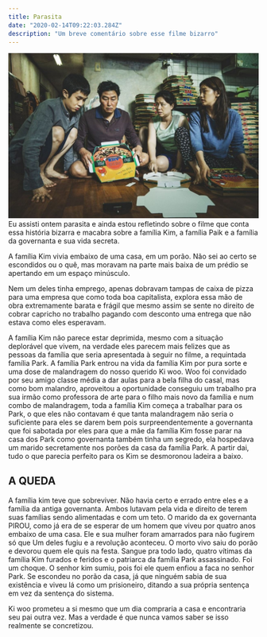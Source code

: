 ```yaml
---
title: Parasita
date: "2020-02-14T09:22:03.284Z"
description: "Um breve comentário sobre esse filme bizarro"
---
```

![A familia Kim em um de seus momentos iconicos dobrando caixas de pizza](./familia_kim.jpg)
Eu assisti ontem parasita e ainda estou refletindo sobre o filme que conta essa história bizarra e macabra sobre a família Kim, a família Paik e a família da governanta e sua vida secreta.

A família Kim vivia embaixo de uma casa, em um porão. Não sei ao certo se escondidos ou o quê, mas moravam na parte mais baixa de um prédio se apertando em um espaço minúsculo.

Nem um deles tinha emprego, apenas dobravam tampas de caixa de pizza para uma empresa que como toda boa capitalista, explora essa mão de obra extremamente barata e frágil que mesmo assim se sente no direito de cobrar capricho no trabalho pagando com desconto uma entrega que não estava como eles esperavam.

A família Kim não parece estar deprimida, mesmo com a situação deplorável que vivem, na verdade eles parecem mais felizes que as pessoas da família que seria apresentada à seguir no filme, a requintada família Park.
A família Park entrou na vida da família Kim por pura sorte e uma dose de malandragem do nosso querido Ki woo. Woo foi convidado por seu amigo classe média a dar aulas para a bela filha do casal, mas como bom malandro, aproveitou a oportunidade conseguiu um trabalho pra sua irmão como professora de arte para o filho mais novo da família e num combo de malandragem, toda a família Kim começa a trabalhar para os Park, o que eles não contavam é que tanta malandragem não seria o suficiente para eles se darem bem pois surpreendentemente a governanta que foi sabotada por eles para que a mãe da família Kim fosse parar na casa dos Park como governanta também tinha um segredo, ela hospedava um marido secretamente nos porões da casa da família Park. A partir dai, tudo o que parecia perfeito para os Kim se desmoronou ladeira a baixo. 

## A QUEDA

A família kim teve que sobreviver. Não havia certo e errado entre eles e a família da antiga governanta. Ambos lutavam pela vida e direito de terem suas famílias sendo alimentadas e com um teto. O marido da ex governanta PIROU, como já era de se esperar de um homem que viveu por quatro anos embaixo de uma casa. Ele e sua mulher foram amarrados para não fugirem só que Um deles fugiu e a revolução aconteceu. O morto vivo saiu do porão e devorou quem ele quis na festa. Sangue pra todo lado, quatro vítimas da família Kim furados e feridos e o patriarca da família Park assassinado. Foi um choque. O senhor kim sumiu, pois foi ele quem enfiou a faca no senhor Park. Se escondeu no porão da casa, já que ninguém sabia de sua existência e viveu lá como um prisioneiro, ditando a sua própria sentença em vez da sentença do sistema.

Ki woo prometeu a si mesmo que um dia compraria a casa e encontraria seu pai outra vez. Mas a verdade é que nunca vamos saber se isso realmente se concretizou.






